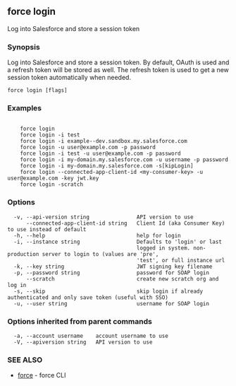 ## force login

Log into Salesforce and store a session token

### Synopsis

Log into Salesforce and store a session token.  By default, OAuth is
used and a refresh token will be stored as well.  The refresh token is used
to get a new session token automatically when needed.

```
force login [flags]
```

### Examples

```

    force login
    force login -i test
    force login -i example--dev.sandbox.my.salesforce.com
    force login -u user@example.com -p password
    force login -i test -u user@example.com -p password
    force login -i my-domain.my.salesforce.com -u username -p password
    force login -i my-domain.my.salesforce.com -s[kipLogin]
    force login --connected-app-client-id <my-consumer-key> -u user@example.com -key jwt.key
    force login -scratch

```

### Options

```
  -v, --api-version string               API version to use
      --connected-app-client-id string   Client Id (aka Consumer Key) to use instead of default
  -h, --help                             help for login
  -i, --instance string                  Defaults to 'login' or last
                                         logged in system. non-production server to login to (values are 'pre',
                                         'test', or full instance url
  -k, --key string                       JWT signing key filename
  -p, --password string                  password for SOAP login
      --scratch                          create new scratch org and log in
  -s, --skip                             skip login if already authenticated and only save token (useful with SSO)
  -u, --user string                      username for SOAP login
```

### Options inherited from parent commands

```
  -a, --account username    account username to use
  -V, --apiversion string   API version to use
```

### SEE ALSO

* [force](force.md)	 - force CLI

